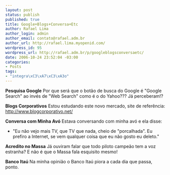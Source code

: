 ```yaml
--- 
layout: post
status: publish
published: true
title: Google+Blogs+Conversa+Etc
author: Rafael Lima
author_login: admin
author_email: contato@rafael.adm.br
author_url: http://rafael.lima.myopenid.com/
wordpress_id: 95
wordpress_url: http://rafael.adm.br/p/googleblogsconversaetc/
date: 2006-10-24 23:52:04 -03:00
categories: 
- Posts
tags: 
- "integra\xC3\xA7\xC3\xA3o"
---
```

<strong>Pesquisa Google</strong>
Por que será que o botão de busca do Google é "Google Search" ao invés de "Web Search" como é o do Yahoo??? Já perceberam!?

<strong>Blogs Corporativos</strong>
Estou estudando este novo mercado, site de referência: <a href="http://www.blogcorporativo.net/">http://www.blogcorporativo.net/</a> 

<strong>Conversa com Minha Avó</strong>
Estava conversando com minha avó e ela disse:
- "Eu não vejo mais TV, que TV que nada, cheio de "porcalhada". Eu prefiro a Internet, se vem qualquer coisa que eu não gosto eu deleto."

<strong>Acredito no Massa</strong>
Já ouviram falar que todo piloto campeão tem a voz estranha? E não é que o Massa fala esquisito mesmo!

<strong>Banco Itaú</strong>
Na minha opinião o Banco Itaú piora a cada dia que passa, ponto.
